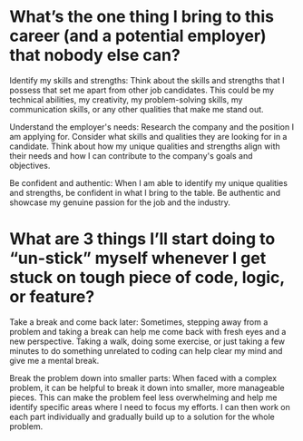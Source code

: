 # What’s the one thing I bring to this career (and a potential employer) that nobody else can?


Identify my skills and strengths: Think about the skills and strengths that I possess that set me apart from other job candidates. This could be my technical abilities, my creativity, my problem-solving skills, my communication skills, or any other qualities that make me stand out.

Understand the employer's needs: Research the company and the position I am applying for. Consider what skills and qualities they are looking for in a candidate. Think about how my unique qualities and strengths align with their needs and how I can contribute to the company's goals and objectives.

Be confident and authentic: When I am able to identify my unique qualities and strengths, be confident in what I bring to the table. Be authentic and showcase my genuine passion for the job and the industry. 


# What are 3 things I’ll start doing to “un-stick” myself whenever I get stuck on tough piece of code, logic, or feature?


Take a break and come back later: Sometimes, stepping away from a problem and taking a break can help me come back with fresh eyes and a new perspective. Taking a walk, doing some exercise, or just taking a few minutes to do something unrelated to coding can help clear my mind and give me a mental break.

Break the problem down into smaller parts: When faced with a complex problem, it can be helpful to break it down into smaller, more manageable pieces. This can make the problem feel less overwhelming and help me identify specific areas where I need to focus my efforts. I can then work on each part individually and gradually build up to a solution for the whole problem.
